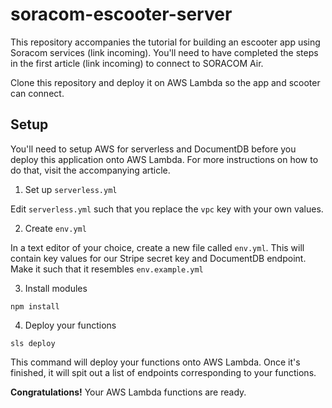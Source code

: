 # soracom-escooter-server

This repository accompanies the tutorial for building an escooter app using Soracom services (link incoming). You'll need to have completed the steps in the first article (link incoming) to connect to SORACOM Air.

Clone this repository and deploy it on AWS Lambda so the app and scooter can connect.

## Setup

You'll need to setup AWS for serverless and DocumentDB before you deploy this application onto AWS Lambda. For more instructions on how to do that, visit the accompanying article.

1. Set up `serverless.yml`
  
Edit `serverless.yml` such that you replace the `vpc` key with your own values. 

2. Create `env.yml`

In a text editor of your choice, create a new file called `env.yml`. This will contain key values for our Stripe secret key and DocumentDB endpoint. Make it such that it resembles `env.example.yml`

3. Install modules

`npm install`

4. Deploy your functions

`sls deploy`

This command will deploy your functions onto AWS Lambda. Once it's finished, it will spit out a list of endpoints corresponding to your functions.

__Congratulations!__ Your AWS Lambda functions are ready.
